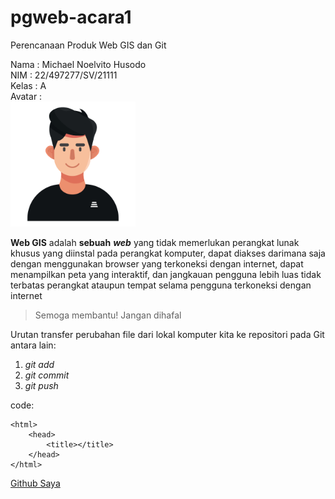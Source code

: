 # pgweb-acara1
Perencanaan Produk Web GIS dan Git    

Nama    : Michael Noelvito Husodo   
NIM     : 22/497277/SV/21111  
Kelas   : A  
Avatar  :    
<img src="man.png" width="200">


**Web GIS** adalah
__sebuah__ ***web***   yang tidak memerlukan perangkat lunak khusus yang diinstal pada perangkat komputer, dapat diakses darimana saja dengan menggunakan browser yang terkoneksi dengan internet, dapat menampilkan peta yang interaktif, dan jangkauan pengguna lebih luas tidak terbatas perangkat ataupun tempat selama pengguna terkoneksi dengan internet
>Semoga membantu! Jangan dihafal

Urutan transfer perubahan file dari lokal komputer kita ke repositori pada Git antara lain:
1. *git add*
2. *git commit*
3. *git push*

code:
```
<html>
    <head>
        <title></title>
    </head>
</html>
```
[Github Saya](https://github.com/mcnoelvito.io)